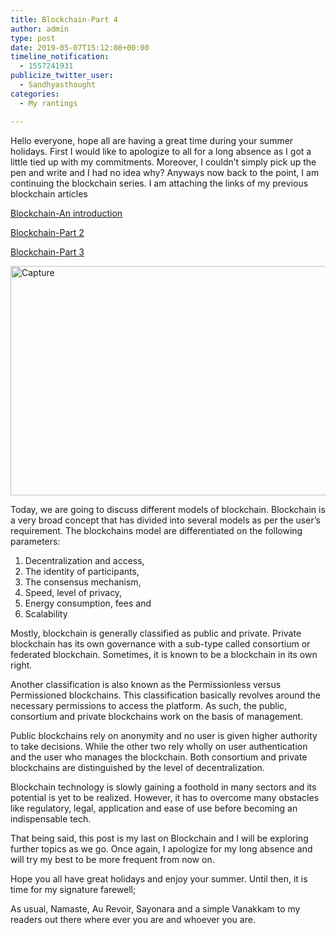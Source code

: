 ```yaml
---
title: Blockchain-Part 4
author: admin
type: post
date: 2019-05-07T15:12:08+00:00
timeline_notification:
  - 1557241931
publicize_twitter_user:
  - Sandhyasthought
categories:
  - My rantings

---
```

Hello everyone, hope all are having a great time during your summer holidays. First I would like to apologize to all for a long absence as I got a little tied up with my commitments. Moreover, I couldn&#8217;t simply pick up the pen and write and I had no idea why? Anyways now back to the point, I am continuing the blockchain series. I am attaching the links of my previous blockchain articles

 [Blockchain-An introduction][1]

[Blockchain-Part 2][2]

<a href="https://sandhyasthoughtsblog.wordpress.com/2019/03/10/blockchain-part-3/" target="_blank" rel="noopener noreferrer">Blockchain-Part 3</a>

<img class="alignnone size-full wp-image-403" src="/wp-content/uploads/2019/05/capture.png" alt="Capture" width="754" height="367" srcset="/wp-content/uploads/2019/05/capture.png 754w, /wp-content/uploads/2019/05/capture-300x146.png 300w" sizes="(max-width: 754px) 100vw, 754px" />

Today, we are going to discuss different models of blockchain. Blockchain is a very broad concept that has divided into several models as per the user&#8217;s requirement. The blockchains model are differentiated on the following parameters:

  1. Decentralization and access,
  2. The identity of participants,
  3. The consensus mechanism,
  4. Speed, level of privacy,
  5. Energy consumption, fees and
  6. Scalability

Mostly, blockchain is generally classified as public and private. Private blockchain has its own governance with a sub-type called consortium or federated blockchain. Sometimes, it is known to be a blockchain in its own right.

Another classification is also known as the Permissionless versus Permissioned blockchains. This classification basically revolves around the necessary permissions to access the platform. As such, the public, consortium and private blockchains work on the basis of management.

Public blockchains rely on anonymity and no user is given higher authority to take decisions. While the other two rely wholly on user authentication and the user who manages the blockchain. Both consortium and private blockchains are distinguished by the level of decentralization.

Blockchain technology is slowly gaining a foothold in many sectors and its potential is yet to be realized. However, it has to overcome many obstacles like regulatory, legal, application and ease of use before becoming an indispensable tech.

That being said, this post is my last on Blockchain and I will be exploring further topics as we go. Once again, I apologize for my long absence and will try my best to be more frequent from now on.

Hope you all have great holidays and enjoy your summer. Until then, it is time for my signature farewell;

As usual, Namaste, Au Revoir, Sayonara and a simple Vanakkam to my readers out there where ever you are and whoever you are.

 [1]: https://sandhyasthoughtsblog.wordpress.com/2018/12/15/blockchain-an-introduction/
 [2]: https://sandhyasthoughtsblog.wordpress.com/2019/01/31/blockchain-part-2/